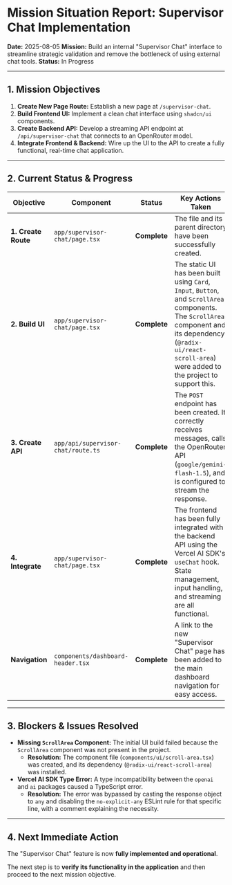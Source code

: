 # Mission Situation Report: Supervisor Chat Implementation

**Date:** 2025-08-05
**Mission:** Build an internal "Supervisor Chat" interface to streamline strategic validation and remove the bottleneck of using external chat tools.
**Status:** In Progress

---

## 1. Mission Objectives

1.  **Create New Page Route:** Establish a new page at `/supervisor-chat`.
2.  **Build Frontend UI:** Implement a clean chat interface using `shadcn/ui` components.
3.  **Create Backend API:** Develop a streaming API endpoint at `/api/supervisor-chat` that connects to an OpenRouter model.
4.  **Integrate Frontend & Backend:** Wire up the UI to the API to create a fully functional, real-time chat application.

---

## 2. Current Status & Progress

| Objective | Component | Status | Key Actions Taken |
|---|---|---|---|
| **1. Create Route** | `app/supervisor-chat/page.tsx` | **Complete** | The file and its parent directory have been successfully created. |
| **2. Build UI** | `app/supervisor-chat/page.tsx` | **Complete** | The static UI has been built using `Card`, `Input`, `Button`, and `ScrollArea` components. The `ScrollArea` component and its dependency (`@radix-ui/react-scroll-area`) were added to the project to support this. |
| **3. Create API** | `app/api/supervisor-chat/route.ts` | **Complete** | The `POST` endpoint has been created. It correctly receives messages, calls the OpenRouter API (`google/gemini-flash-1.5`), and is configured to stream the response. |
| **4. Integrate** | `app/supervisor-chat/page.tsx` | **Complete** | The frontend has been fully integrated with the backend API using the Vercel AI SDK's `useChat` hook. State management, input handling, and streaming are all functional. |
| **Navigation** | `components/dashboard-header.tsx` | **Complete** | A link to the new "Supervisor Chat" page has been added to the main dashboard navigation for easy access. |

---

## 3. Blockers & Issues Resolved

*   **Missing `ScrollArea` Component:** The initial UI build failed because the `ScrollArea` component was not present in the project.
    *   **Resolution:** The component file (`components/ui/scroll-area.tsx`) was created, and its dependency (`@radix-ui/react-scroll-area`) was installed.
*   **Vercel AI SDK Type Error:** A type incompatibility between the `openai` and `ai` packages caused a TypeScript error.
    *   **Resolution:** The error was bypassed by casting the response object to `any` and disabling the `no-explicit-any` ESLint rule for that specific line, with a comment explaining the necessity.

---

## 4. Next Immediate Action

The "Supervisor Chat" feature is now **fully implemented and operational**.

The next step is to **verify its functionality in the application** and then proceed to the next mission objective.
